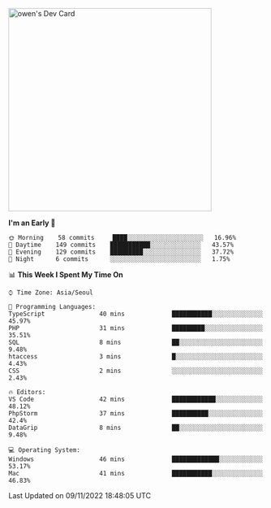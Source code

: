 <a href="https://app.daily.dev/owen_9066"><img src="https://api.daily.dev/devcards/51e5c69f10114f2abe0ae390c27b0828.png?r=hyb" width="400" alt="owen's Dev Card"/></a>

 
 <!--START_SECTION:waka-->
**I'm an Early 🐤** 

```text
🌞 Morning    58 commits     ████░░░░░░░░░░░░░░░░░░░░░   16.96% 
🌆 Daytime    149 commits    ███████████░░░░░░░░░░░░░░   43.57% 
🌃 Evening    129 commits    █████████░░░░░░░░░░░░░░░░   37.72% 
🌙 Night      6 commits      ░░░░░░░░░░░░░░░░░░░░░░░░░   1.75%

```


📊 **This Week I Spent My Time On** 

```text
⌚︎ Time Zone: Asia/Seoul

💬 Programming Languages: 
TypeScript               40 mins             ███████████░░░░░░░░░░░░░░   45.97% 
PHP                      31 mins             █████████░░░░░░░░░░░░░░░░   35.51% 
SQL                      8 mins              ██░░░░░░░░░░░░░░░░░░░░░░░   9.48% 
htaccess                 3 mins              █░░░░░░░░░░░░░░░░░░░░░░░░   4.43% 
CSS                      2 mins              ░░░░░░░░░░░░░░░░░░░░░░░░░   2.43%

🔥 Editors: 
VS Code                  42 mins             ████████████░░░░░░░░░░░░░   48.12% 
PhpStorm                 37 mins             ██████████░░░░░░░░░░░░░░░   42.4% 
DataGrip                 8 mins              ██░░░░░░░░░░░░░░░░░░░░░░░   9.48%

💻 Operating System: 
Windows                  46 mins             █████████████░░░░░░░░░░░░   53.17% 
Mac                      41 mins             ███████████░░░░░░░░░░░░░░   46.83%

```


 Last Updated on 09/11/2022 18:48:05 UTC
<!--END_SECTION:waka-->
